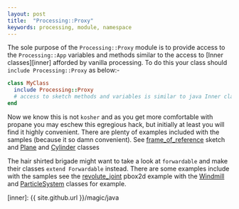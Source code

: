 ```yaml
---
layout: post
title:  "Processing::Proxy"
keywords: processing, module, namespace
---
```

The sole purpose of the `Processing::Proxy` module is to provide access to the `Processing::App` variables and methods similar to the access to [Inner classes][inner] afforded by vanilla processing. To do this your class should `include Processing::Proxy` as below:-

```ruby
class MyClass
  include Processing::Proxy
  # access to sketch methods and variables is similar to java Inner class
end
```

Now we know this is not `kosher` and as you get more comfortable with propane you may eschew this egregious hack, but initially at least you will find it highly convenient. There are plenty of examples included with the samples (because it so damn convenient). See [frame_of_reference][sketch] sketch and [Plane][Plane] and [Cylinder][Cylinder] classes


[sketch]:https://github.com/ruby-processing/propane-examples/blob/master/processing_app/library/vecmath/vec3d/frame_of_reference.rb
[Plane]:https://github.com/ruby-processing/propane-examples/blob/master/processing_app/library/vecmath/vec3d/library/geometry/lib/plane.rb
[Cylinder]:https://github.com/ruby-processing/propane-examples/blob/master/processing_app/library/vecmath/vec3d/library/geometry/lib/cylinder.rb

The hair shirted brigade might want to take a look at `forwardable` and make their classes `extend Forwardable` instead. There are some examples include with the samples see the [revolute_joint][joint] pbox2d example with the [Windmill][Windmill] and [ParticleSystem][ParticleSystem] classes for example.

[joint]:https://github.com/ruby-processing/propane-examples/blob/master/examples/forwardable_module_examples/pbox2d/revolute_joint/revolute_joint.rb
[Windmill]:https://github.com/ruby-processing/propane-examples/blob/master/examples/forwardable_module_examples/pbox2d/revolute_joint/library/revolute_joint/lib/windmill.rb
[ParticleSystem]:https://github.com/ruby-processing/propane-examples/blob/master/examples/forwardable_module_examples/pbox2d/revolute_joint/library/revolute_joint/lib/particle_system.rb
[inner]: {{ site.github.url }}/magic/java
